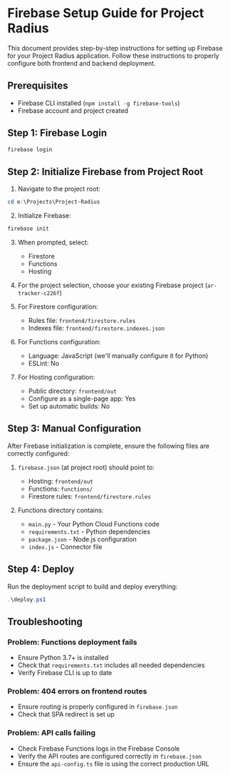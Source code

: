 # Firebase Setup Guide for Project Radius

This document provides step-by-step instructions for setting up Firebase for your Project Radius application. Follow these instructions to properly configure both frontend and backend deployment.

## Prerequisites
- Firebase CLI installed (`npm install -g firebase-tools`)
- Firebase account and project created

## Step 1: Firebase Login
```powershell
firebase login
```

## Step 2: Initialize Firebase from Project Root
1. Navigate to the project root:
```powershell
cd e:\Projects\Project-Radius
```

2. Initialize Firebase:
```powershell
firebase init
```

3. When prompted, select:
   - Firestore
   - Functions 
   - Hosting

4. For the project selection, choose your existing Firebase project (`ar-tracker-c226f`)

5. For Firestore configuration:
   - Rules file: `frontend/firestore.rules`
   - Indexes file: `frontend/firestore.indexes.json`

6. For Functions configuration:
   - Language: JavaScript (we'll manually configure it for Python)
   - ESLint: No

7. For Hosting configuration:
   - Public directory: `frontend/out`
   - Configure as a single-page app: Yes
   - Set up automatic builds: No

## Step 3: Manual Configuration
After Firebase initialization is complete, ensure the following files are correctly configured:

1. `firebase.json` (at project root) should point to:
   - Hosting: `frontend/out`
   - Functions: `functions/`
   - Firestore rules: `frontend/firestore.rules`

2. Functions directory contains:
   - `main.py` - Your Python Cloud Functions code
   - `requirements.txt` - Python dependencies
   - `package.json` - Node.js configuration
   - `index.js` - Connector file

## Step 4: Deploy
Run the deployment script to build and deploy everything:
```powershell
.\deploy.ps1
```

## Troubleshooting

### Problem: Functions deployment fails
- Ensure Python 3.7+ is installed
- Check that `requirements.txt` includes all needed dependencies
- Verify Firebase CLI is up to date

### Problem: 404 errors on frontend routes
- Ensure routing is properly configured in `firebase.json`
- Check that SPA redirect is set up

### Problem: API calls failing
- Check Firebase Functions logs in the Firebase Console
- Verify the API routes are configured correctly in `firebase.json`
- Ensure the `api-config.ts` file is using the correct production URL
